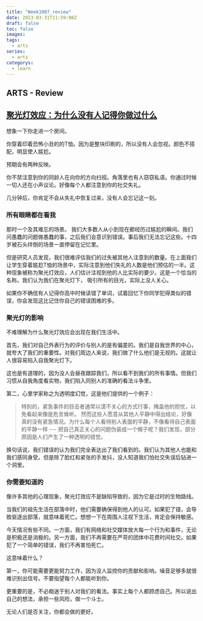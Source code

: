 ```yaml
---
title: "Week1007_review"
date: 2023-03-31T11:59:08Z
draft: false 
toc: false
images:
tags:
  - arts 
series:
  - arts 
categorys:
  - learn 
---
```


## ARTS - Review
## [聚光灯效应：为什么没有人记得你做过什么](https://medium.com/personal-growth/the-spotlight-effect-why-no-one-else-remembers-what-you-did-feb3ba8dbfc0)

想象一下你走进一个房间。

你穿着印着恐怖小丑的的T恤。因为是整块印刷的，所以没有人会忽视。颜色不搭配，明显使人尴尬。

预期会有两种反映。

你不禁注意到你的同龄人在向你的方向扫视。角落里也有人窃窃私语。你通过时候一切人还在小声议论。好像每个人都注意到你的社交失礼。


几分钟后，你肯定不会从失礼中恢复过来，没有人会忘记这一刻。


### 所有眼睛都在看我


那时一个及其难忘的场景。
我们大多数人从小到现在都经历过尴尬的瞬间。我们问愚蠢的问题做愚蠢的事，之后我们会意识到错误。事后我们无法忘记这些。十四岁被石头绊倒的场景一直停留在记忆里。

但是研究人员发现，我们很难评估我们的过失被其他人注意到的数量。在上面我们让学生穿着尴尬T恤的场景中，实际注意到他们失礼的人数是他们预估的一半。这种现象被称为聚光灯效应，人们估计注视到他的人比实际的要少。这是一个恰当的名称。我们认为我们在聚光灯下， 吸引所有的目光，实际上没人关心。

如果你不确信有人记得你高中时候读错了单词，试着回忆下你同学犯得类似的错误，你会发现这比记住你自己的错误困难的多。


### 聚光灯的影响
不难理解为什么聚光灯效应会出现在我们生活中。

首先，我们对自己外表行为的评价与别人的是有偏差的。我们是自我世界的中心，就夸大了我们的重要性。对我们周边人来说，我们做了什么他们是无视的。这就让人很容易陷入自我聚光灯下。

这也是有道理的，因为没人会昼夜跟踪我们，所以看不到我们的所有事情。但我们习惯从自我角度看实物，我们陷入同别人的准确的看法斗争里。

第二，心里学家称之为透明度幻觉，这是他们提供的一个例子：
> 特别的，紧急事件的目击者通常以漠不关心的方式行事，掩盖他的担忧，以免看起来像是危言耸听。
> 然而这些人愿意从其他人平静中得出结论，好像真的没有紧急情况。为什么每个人看待别人表面的平静，不像看待自己表面的平静一样 --- 把自己真正关心的问题伪装成一个幌子呢？我们发现，部分原因是人们产生了一种透明的错觉。
> 
> 

换句话说，我们错误的认为我们完全表达出了我们看到的。我们认为其他人也能和我们感同身受。但是除了脸红和紧张的手发抖，没人知道我们怕社交失误后钻进一个洞里。

### 你需要知道的

像许多其他的心理现象，聚光灯效应不是缺陷导致的，因为它是过时的生物路线。

当我们的祖先生活在部落中时，他们需要确保得到他人的认可。如果犯了错，会导致驱逐出部落，就意味着死亡。想想一下在周围人注视下生活，肯定会保持敏感。


今天情况有些不同。一方面，我们有网络和社交媒体放大每一个行为和事件，无论是积极还是消极的。另一方面，我们不再需要在严苛的团体中花费时间社交。如果犯了一个简单的错误，我们不再害怕死亡。

这意味着什么？

第一，你可能需要更能努力工作，因为没人监控你的贡献和影响。噪音足够多就很难识别出信号。不要指望每个人都能听到你。

更重要的是，不必痴迷于别人对我们的看法。事实上每个人都顾虑自己。所以说出自己的想法，承担一些风险，做一个斗士。

无论人们是否关注，你都会做的更好。



